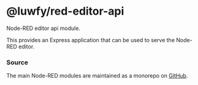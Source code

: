 @luwfy/red-editor-api
====================

Node-RED editor api module.

This provides an Express application that can be used to serve the Node-RED
editor.


### Source

The main Node-RED modules are maintained as a monorepo on [GitHub](https://github.com/node-red/node-red).
